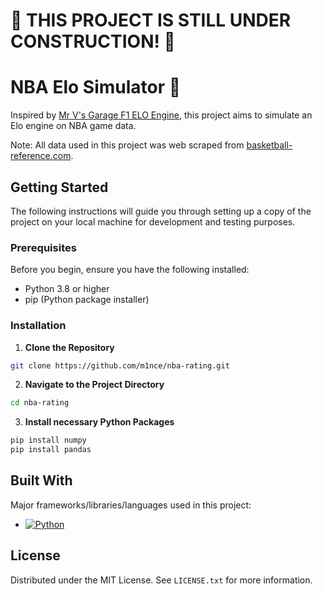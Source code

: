 <h1>🚧 THIS PROJECT IS STILL UNDER CONSTRUCTION! 🚧</h1>

# NBA Elo Simulator 🏀

Inspired by [Mr V's Garage F1 ELO Engine](https://www.youtube.com/watch?v=U16a8tdrbII&t=329s), this project aims to simulate an Elo engine on NBA game data. 

Note: All data used in this project was web scraped from [basketball-reference.com](https://www.basketball-reference.com/). 

<!-- GETTING STARTED -->
## Getting Started
The following instructions will guide you through setting up a copy of the project on your local machine for development and testing purposes.

### Prerequisites
Before you begin, ensure you have the following installed:
- Python 3.8 or higher
- pip (Python package installer)

### Installation
1. **Clone the Repository**
  ```bash
  git clone https://github.com/m1nce/nba-rating.git
  ```

2. **Navigate to the Project Directory**
 ```bash
 cd nba-rating
 ```
3. **Install necessary Python Packages**
 ```bash
 pip install numpy
 pip install pandas
 ```
<!-- LANGUAGES/FRAMEWORKS -->
## Built With

Major frameworks/libraries/languages used in this project:

* [![Python][Python]][Python-url]

<!-- LICENSE -->
## License

Distributed under the MIT License. See `LICENSE.txt` for more information.

<!-- MARKDOWN LINKS & IMAGES -->
[Python]: https://img.shields.io/badge/python-3670A0?style=for-the-badge&logo=python&logoColor=ffdd54
[Python-url]: https://www.python.org/about/
